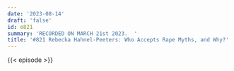 ```yaml
---
date: '2023-08-14'
draft: 'false'
id: e821
summary: 'RECORDED ON MARCH 21st 2023.  '
title: '#821 Rebecka Hahnel-Peeters: Who Accepts Rape Myths, and Why?'
---
```

{{< episode >}}
